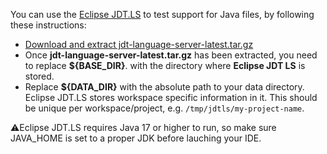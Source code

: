 You can use the [Eclipse JDT.LS](https://github.com/eclipse-jdtls/eclipse.jdt.ls) to test support for Java files, by following these instructions:

* [Download and extract jdt-language-server-latest.tar.gz](https://www.eclipse.org/downloads/download.php?file=/jdtls/snapshots/jdt-language-server-latest.tar.gz)
* Once **jdt-language-server-latest.tar.gz** has been extracted, you need to replace **${BASE_DIR}**.
  with the directory where **Eclipse JDT LS** is stored.
* Replace **${DATA_DIR}** with the absolute path to your data directory. Eclipse JDT.LS stores workspace 
specific information in it. This should be unique per workspace/project, e.g. `/tmp/jdtls/my-project-name`.

⚠️Eclipse JDT.LS requires Java 17 or higher to run, so make sure JAVA_HOME is set to a proper JDK before lauching your IDE.
